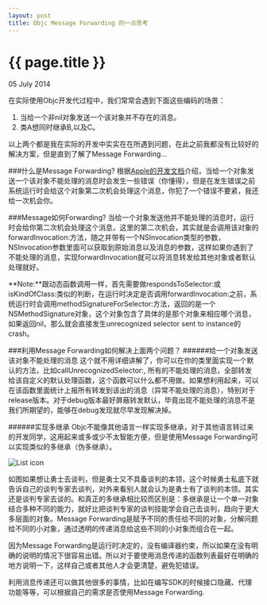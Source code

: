 ```yaml
---
layout: post
title: Objc Message Forwarding 的一点思考
---
```


{{ page.title }}
================

<p class="meta">05 July 2014</p>

在实际使用Objc开发代过程中，我们常常会遇到下面这些编码的场景：

1. 当给一个非nil对象发送一个该对象并不存在的消息。
2. 类A想同时继承B,以及C。

以上两个都是我在实际的开发中实实在在所遇到问题，在此之前我都没有比较好的解决方案，但是直到了解了Message Forwarding...

###什么是Message Forwarding?
根据[Apple的开发文档](https://developer.apple.com/library/mac/documentation/Cocoa/Conceptual/ObjCRuntimeGuide/Articles/ocrtForwarding.html)介绍，当给一个对象发送一个该对象不能处理的消息时会发生一些错误（你懂得），但是在发生错误之前系统运行时会给这个对象第二次机会处理这个消息，你犯了一个错误不要紧，我还给一次机会你。

###Message如何Forwarding?
当给一个对象发送他并不能处理的消息时，运行时会给你第二次机会处理这个消息，这里的第二次机会，其实就是会调用该对象的forwardInvocation:方法，随之并带有一个NSInvocation类型的参数，NSInvocation参数里面可以获取到原始消息以及消息的参数，这样如果你遇到了不能处理的消息，实现forwardInvocation就可以将消息转发给其他对象或者默认处理就好。

**Note:**跟动态函数调用一样，首先需要做respondsToSelector:或isKindOfClass:类似的判断，在运行时决定是否调用forwardInvocation:之前，系统运行时会调用methodSignatureForSelector:方法，返回的是一个NSMethodSignature对象，这个对象包含了具体的是那个对象来相应哪个消息，如果返回nil，那么就会直接发生unrecognized selector sent to instance的crash。

###利用Message Forwarding如何解决上面两个问题？
######给一个对象发送该对象不能处理的消息
这个就不用详细讲解了，你可以在你的类里面实现一个默认的方法，比如callUnrecognizedSelector:, 所有的不能处理的消息，全部转发给该自定义的默认处理函数，这个函数可以什么都不用做。如果想利用起来，可以在该函数里面统计上报所有转发到该出的消息（异常不能处理的消息），特别对于release版本。对于debug版本最好屏蔽转发默认，毕竟出现不能处理的消息不是我们所期望的，能够在debug发现就尽早发现解决掉。

######实现多继承
Objc不能像其他语言一样实现多继承，对于其他语言转过来的开发同学，这用起来或多或少不太智能方便，但是使用Message Forwarding可以实现类似的多继承（伪多继承）。

![List icon](https://developer.apple.com/library/mac/documentation/Cocoa/Conceptual/ObjCRuntimeGuide/Art/forwarding.gif)

如图如果想让勇士去谈判，但是勇士又不具备谈判的本领，这个时候勇士私底下就告诉自己的谈判专家去谈判，对外来看别人就会认为是勇士有了谈判的本领。其实还是谈判专家去谈的。和真正的多继承相比较而区别是：多继承是让一个单一对象结合多种不同的能力，就好比把谈判专家的谈判技能学会自己去谈判，趋向于更大多层面的对象。Message Forwarding是赋予不同的责任给不同的对象，分解问题给不同的小对象，通过透明的传递消息给这些不同的小对象而组合在一起。

因为Message Forwarding是运行时决定的，没有编译器约束，所以如果在没有明确的说明的情况下很容易出错。所以对于要使用消息传递的函数列表最好在明确的地方说明一下，这样自己或者其他人才会更清楚，避免犯错误。

利用消息传递还可以做其他很多的事情，比如在编写SDK的时候接口隐藏、代理功能等等，可以根据自己的需求是否使用Message Forwarding.


